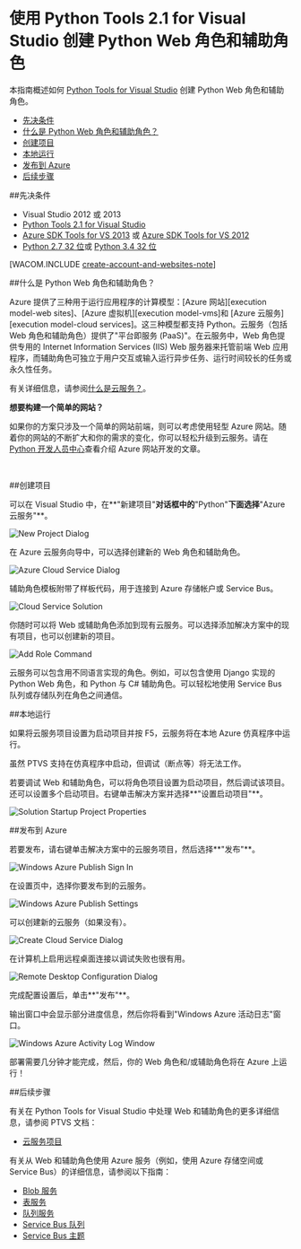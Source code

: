 ﻿<properties linkid="develop-python-cloud-services-with-ptvs" urlDisplayName="Python Web and Worker Roles with Python Tools 2.1 for Visual Studio" pageTitle="使用 Python Tools 2.1 for Visual Studio 创建 Python Web 角色和辅助角色" metaKeywords="Azure python, web role, worker role, PTVS, cloud service" description="概述如何使用 Python Tools for Visual Studio 创建 Azure 云服务，包括 Web 角色和辅助角色。" metaCanonical="" services="" documentationCenter="Python" title="Python Web and Worker Roles with Python Tools 2.1 for Visual Studio" authors="huvalo" solutions="" manager="wpickett" editor="" />
<tags ms.service=""
    ms.date="02/09/2015"
    wacn.date="04/11/2015"
    />

# 使用 Python Tools 2.1 for Visual Studio 创建 Python Web 角色和辅助角色

本指南概述如何 [Python Tools for Visual Studio][] 创建 Python Web 角色和辅助角色。

+ [先决条件](#prerequisites)
+ [什么是 Python Web 角色和辅助角色？](#what-are-python-web-and-worker-roles)
+ [创建项目](#project-creation)
+ [本地运行](#run-locally)
+ [发布到 Azure](#publish-to-azure)
+ [后续步骤](#next-steps)

##<a name="prerequisites"></a>先决条件

 - Visual Studio 2012 或 2013
 - [Python Tools 2.1 for Visual Studio][]
 - [Azure SDK Tools for VS 2013][] 或 [Azure SDK Tools for VS 2012][]
 - [Python 2.7 32 位][]或 [Python 3.4 32 位][]

[WACOM.INCLUDE [create-account-and-websites-note](../includes/create-account-and-websites-note.md)]

##<a name="what-are-python-web-and-worker-roles"></a>什么是 Python Web 角色和辅助角色？

Azure 提供了三种用于运行应用程序的计算模型：[Azure 网站][execution model-web sites]、[Azure 虚拟机][execution model-vms]和 [Azure 云服务][execution model-cloud services]。这三种模型都支持 Python。云服务（包括 Web 角色和辅助角色）提供了"平台即服务 (PaaS)"。在云服务中，Web 角色提供专用的 Internet Information Services (IIS) Web 服务器来托管前端 Web 应用程序，而辅助角色可独立于用户交互或输入运行异步任务、运行时间较长的任务或永久性任务。

有关详细信息，请参阅[什么是云服务？]。

<div class="dev-callout"><strong>想要构建一个简单的网站？</strong>
<p>如果你的方案只涉及一个简单的网站前端，则可以考虑使用轻型 Azure 网站。随着你的网站的不断扩大和你的需求的变化，你可以轻松升级到云服务。请在 <a href="/develop/python/">Python 开发人员中心</a>查看介绍 Azure 网站开发的文章。</p>
</div>
<br />


##<a name="project-creation"></a>创建项目

可以在 Visual Studio 中，在**"新建项目"**对话框中的**"Python"**下面选择**"Azure 云服务"**。 

![New Project Dialog](./media/cloud-services-python-ptvs/new-project-cloud-service.png)

在 Azure 云服务向导中，可以选择创建新的 Web 角色和辅助角色。

![Azure Cloud Service Dialog](./media/cloud-services-python-ptvs/new-service-wizard.png)

辅助角色模板附带了样板代码，用于连接到 Azure 存储帐户或 Service Bus。

![Cloud Service Solution](./media/cloud-services-python-ptvs/worker.png)

你随时可以将 Web 或辅助角色添加到现有云服务。可以选择添加解决方案中的现有项目，也可以创建新的项目。 

![Add Role Command](./media/cloud-services-python-ptvs/add-new-or-existing-role.png)

云服务可以包含用不同语言实现的角色。例如，可以包含使用 Django 实现的 Python Web 角色，和 Python 与 C# 辅助角色。可以轻松地使用 Service Bus 队列或存储队列在角色之间通信。

##<a name="run-locally"></a>本地运行

如果将云服务项目设置为启动项目并按 F5，云服务将在本地 Azure 仿真程序中运行。

虽然 PTVS 支持在仿真程序中启动，但调试（断点等）将无法工作。

若要调试 Web 和辅助角色，可以将角色项目设置为启动项目，然后调试该项目。还可以设置多个启动项目。右键单击解决方案并选择**"设置启动项目"**。

![Solution Startup Project Properties](./media/cloud-services-python-ptvs/startup.png)

##<a name="publish-to-azure"></a>发布到 Azure

若要发布，请右键单击解决方案中的云服务项目，然后选择**"发布"**。

![Windows Azure Publish Sign In](./media/cloud-services-python-ptvs/publish-sign-in.png)

在设置页中，选择你要发布到的云服务。

![Windows Azure Publish Settings](./media/cloud-services-python-ptvs/publish-settings.png)

可以创建新的云服务（如果没有）。

![Create Cloud Service Dialog](./media/cloud-services-python-ptvs/publish-create-cloud-service.png)

在计算机上启用远程桌面连接以调试失败也很有用。

![Remote Desktop Configuration Dialog](./media/cloud-services-python-ptvs/publish-remote-desktop-configuration.png)

完成配置设置后，单击**"发布"**。

输出窗口中会显示部分进度信息，然后你将看到"Windows Azure 活动日志"窗口。

![Windows Azure Activity Log Window](./media/cloud-services-python-ptvs/publish-activity-log.png)

部署需要几分钟才能完成，然后，你的 Web 角色和/或辅助角色将在 Azure 上运行！

##<a name="next-steps"></a>后续步骤

有关在 Python Tools for Visual Studio 中处理 Web 和辅助角色的更多详细信息，请参阅 PTVS 文档：

- [云服务项目][]

有关从 Web 和辅助角色使用 Azure 服务（例如，使用 Azure 存储空间或 Service Bus）的详细信息，请参阅以下指南：
 
- [Blob 服务][]
- [表服务][]
- [队列服务][]
- [Service Bus 队列][]
- [Service Bus 主题][]


<!--Link references-->

[什么是云服务？]: /zh-cn/documentation/articles/cloud-services-what-is/
[执行模型-网站]: /zh-cn/documentation/articles/fundamentals-application-models/#WebSites
[执行模型-vms]: /zh-cn/documentation/articles/fundamentals-application-models/#VMachine
[执行模型-云服务]: /zh-cn/documentation/articles/fundamentals-application-models/#CloudServices
[Python 开发人员中心]: /develop/python/

[Blob 服务]: /zh-cn/documentation/articles/storage-python-how-to-use-blob-storage/
[队列服务]: /zh-cn/documentation/articles/storage-python-how-to-use-queue-storage/
[表服务]: /zh-cn/documentation/articles/storage-python-how-to-use-table-storage/
[Service Bus 队列]: /zh-cn/documentation/articles/service-bus-python-how-to-use-queues/
[Service Bus 主题]: /zh-cn/documentation/articles/service-bus-python-how-to-use-topics-subscriptions/


<!--External Link references-->

[Python Tools for Visual Studio]: http://pytools.codeplex.com
[Python Tools for Visual Studio 文档]: http://pytools.codeplex.com/documentation 
[云服务项目]: http://pytools.codeplex.com/wikipage?title=Features%20Cloud%20Project

[Python Tools 2.1 for Visual Studio]: http://go.microsoft.com/fwlink/?LinkId=517189
[Azure SDK Tools for VS 2013]: http://go.microsoft.com/fwlink/?LinkId=323510
[Azure SDK Tools for VS 2012]: http://go.microsoft.com/fwlink/?LinkId=323511
[Python 2.7 32 位]: http://go.microsoft.com/fwlink/?LinkId=517190 
[Python 3.4 32 位]: http://go.microsoft.com/fwlink/?LinkId=517191
<!--HONumber=39-->
